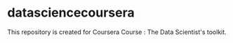 datasciencecoursera
===================

This repository is created for Coursera Course : The Data Scientist's toolkit. 
